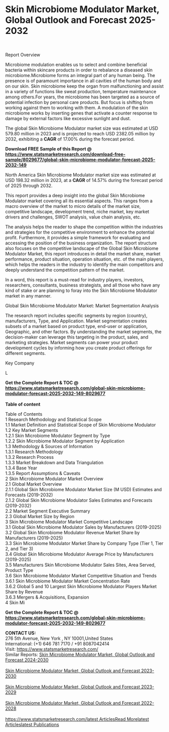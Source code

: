 <h1>Skin Microbiome Modulator Market, Global Outlook and Forecast 2025-2032</h1><br/><p>Report Overview</p><p>Microbiome modulation enables us to select and combine beneficial bacteria within skincare products in order to rebalance a diseased skin microbiome.Microbiome forms an integral part of any human being. The presence is of paramount importance in all cavities of the human body and on our skin. Skin microbiome keep the organ from malfunctioning and assist in a variety of functions like sweat production, temperature maintenance among others.For years, the microbiome has been targeted as a source of potential infection by personal care products. But focus is shifting from working against them to working with them. A modulation of the skin microbiome works by inserting genes that activate a counter response to damage by external factors like excessive sunlight and dust.</p><p>The global Skin Microbiome Modulator market size was estimated at USD 579.80 million in 2023 and is projected to reach USD 2382.05 million by 2032, exhibiting a <strong>CAGR</strong> of 17.00% during the forecast period.</p><p><strong>Download FREE Sample of this Report @ <a href="https://www.statsmarketresearch.com/download-free-sample/8029677/global-skin-microbiome-modulator-forecast-2025-2032-149">https://www.statsmarketresearch.com/download-free-sample/8029677/global-skin-microbiome-modulator-forecast-2025-2032-149</a></strong></p><p>North America Skin Microbiome Modulator market size was estimated at USD 198.32 million in 2023, at a <strong>CAGR</strong> of 14.57% during the forecast period of 2025 through 2032.</p><p>This report provides a deep insight into the global Skin Microbiome Modulator market covering all its essential aspects. This ranges from a macro overview of the market to micro details of the market size, competitive landscape, development trend, niche market, key market drivers and challenges, SWOT analysis, value chain analysis, etc.</p><p>The analysis helps the reader to shape the competition within the industries and strategies for the competitive environment to enhance the potential profit. Furthermore, it provides a simple framework for evaluating and accessing the position of the business organization. The report structure also focuses on the competitive landscape of the Global Skin Microbiome Modulator Market, this report introduces in detail the market share, market performance, product situation, operation situation, etc. of the main players, which helps the readers in the industry to identify the main competitors and deeply understand the competition pattern of the market.</p><p>In a word, this report is a must-read for industry players, investors, researchers, consultants, business strategists, and all those who have any kind of stake or are planning to foray into the Skin Microbiome Modulator market in any manner.</p><p>Global Skin Microbiome Modulator Market: Market Segmentation Analysis</p><p>The research report includes specific segments by region (country), manufacturers, Type, and Application. Market segmentation creates subsets of a market based on product type, end-user or application, Geographic, and other factors. By understanding the market segments, the decision-maker can leverage this targeting in the product, sales, and marketing strategies. Market segments can power your product development cycles by informing how you create product offerings for different segments.</p><p>Key Company</p><p>L</p><div><b>Get the Complete Report & TOC @ <a href="https://www.statsmarketresearch.com/global-skin-microbiome-modulator-forecast-2025-2032-149-8029677">https://www.statsmarketresearch.com/global-skin-microbiome-modulator-forecast-2025-2032-149-8029677</a></b></div><br><b>Table of content</b><p>Table of Contents<br />1 Research Methodology and Statistical Scope<br />1.1 Market Definition and Statistical Scope of Skin Microbiome Modulator<br />1.2 Key Market Segments<br />1.2.1 Skin Microbiome Modulator Segment by Type<br />1.2.2 Skin Microbiome Modulator Segment by Application<br />1.3 Methodology & Sources of Information<br />1.3.1 Research Methodology<br />1.3.2 Research Process<br />1.3.3 Market Breakdown and Data Triangulation<br />1.3.4 Base Year<br />1.3.5 Report Assumptions & Caveats<br />2 Skin Microbiome Modulator Market Overview<br />2.1 Global Market Overview<br />2.1.1 Global Skin Microbiome Modulator Market Size (M USD) Estimates and Forecasts (2019-2032)<br />2.1.2 Global Skin Microbiome Modulator Sales Estimates and Forecasts (2019-2032)<br />2.2 Market Segment Executive Summary<br />2.3 Global Market Size by Region<br />3 Skin Microbiome Modulator Market Competitive Landscape<br />3.1 Global Skin Microbiome Modulator Sales by Manufacturers (2019-2025)<br />3.2 Global Skin Microbiome Modulator Revenue Market Share by Manufacturers (2019-2025)<br />3.3 Skin Microbiome Modulator Market Share by Company Type (Tier 1, Tier 2, and Tier 3)<br />3.4 Global Skin Microbiome Modulator Average Price by Manufacturers (2019-2025)<br />3.5 Manufacturers Skin Microbiome Modulator Sales Sites, Area Served, Product Type<br />3.6 Skin Microbiome Modulator Market Competitive Situation and Trends<br />3.6.1 Skin Microbiome Modulator Market Concentration Rate<br />3.6.2 Global 5 and 10 Largest Skin Microbiome Modulator Players Market Share by Revenue<br />3.6.3 Mergers & Acquisitions, Expansion<br />4 Skin Mi<br><div><b>Get the Complete Report & TOC @ <a href="https://www.statsmarketresearch.com/global-skin-microbiome-modulator-forecast-2025-2032-149-8029677">https://www.statsmarketresearch.com/global-skin-microbiome-modulator-forecast-2025-2032-149-8029677</a></b></div></p> <b>CONTACT US:</b><br>276 5th Avenue, New York , NY 10001,United States<br>International: (+1) 646 781 7170 / +91 8087042414<br>Visit: <a href="https://www.statsmarketresearch.com/">https://www.statsmarketresearch.com/</a><br>Similar Reports: <a href="https://www.statsmarketresearch.com/global-skin-microbiome-modulator-forecast-2025-2032-149-8029677">Skin Microbiome Modulator Market, Global Outlook and Forecast 2024-2030</a><br/><br/><a href="https://www.statsmarketresearch.com/global-skin-microbiome-modulator-forecast-2025-2032-149-8029677">Skin Microbiome Modulator Market, Global Outlook and Forecast 2023-2030</a><br/><br/><a href="https://www.statsmarketresearch.com/global-skin-microbiome-modulator-forecast-2025-2032-149-8029677">Skin Microbiome Modulator Market, Global Outlook and Forecast 2023-2029</a><br/><br/><a href="https://www.statsmarketresearch.com/global-skin-microbiome-modulator-forecast-2025-2032-149-8029677">Skin Microbiome Modulator Market, Global Outlook and Forecast 2022-2028</a><br/><br/><a href="https://gyeongbokgung.com">https://www.statsmarketresearch.com/</a><a href="https://hallyeomaritime.com">latest Articles</a><a href="https://jingwansa.com">Read More</a><a href=https://nguoiviet.jp/">latest Articles</a><a href="https://www.intelmarketresearch.com/">latest Publications</a>